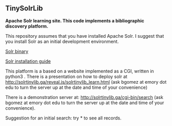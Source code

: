 ## TinySolrLib
**Apache Solr learning site.
This code implements a bibliographic discovery platform.**

This repository assumes that you have installed Apache Solr. 
I suggest that you install Solr as an initial development environment.

[Solr binary](https://www.apache.org/dyn/closer.lua/lucene/solr/8.7.0/solr-8.7.0.tgz "Solr binary")

[Solr installation guide](https://lucene.apache.org/solr/guide/8_7/installing-solr.html "Solr installation guide")

This platform is a based on a website implemented as a CGI, written in python3 .
There is a presentation on how to deploy solr at 
http://solrtinylib.ga/reveal.js/solrtinylib_learn.html (ask bgomez at emory dot edu to turn the server up at the date and time of your convenience)

There is a demonstration server at:
http://solrtinylib.ga/cgi-bin/search  (ask bgomez at emory dot edu to turn the server up at the date and time of your convenience).

Suggestion for an initial search: try * to see all records.


